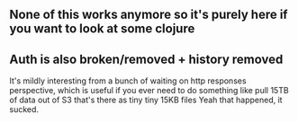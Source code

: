 ## None of this works anymore so it's purely here if you want to look at some clojure
## Auth is also broken/removed + history removed
It's mildly interesting from a bunch of waiting on http responses perspective, which is useful if you ever need to do something like pull 15TB of data out of S3 that's there as tiny tiny 15KB files
Yeah that happened, it sucked.

